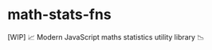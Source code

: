 # math-stats-fns
[WIP] :chart_with_upwards_trend: Modern JavaScript maths statistics utility library :chart_with_downwards_trend:
